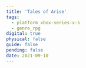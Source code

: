 ```yaml
---
title: 'Tales of Arise'
tags:
  - platform_xbox-series-x-s
  - genre_rpg
digital: true
physical: false
guide: false
pending: false
date: 2021-09-10
---
```

